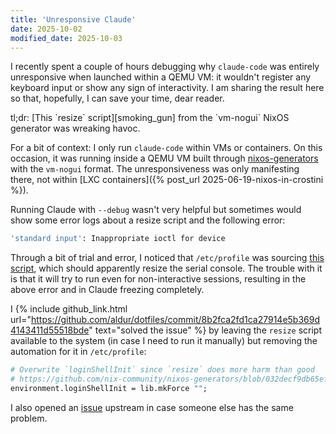 ```yaml
---
title: 'Unresponsive Claude'
date: 2025-10-02
modified_date: 2025-10-03
---
```


I recently spent a couple of hours debugging why `claude-code` was entirely
unresponsive when launched within a QEMU VM: it wouldn't register any keyboard
input or show any sign of interactivity. I am sharing the result here so that,
hopefully, I can save your time, dear reader.

<div class="hint" markdown="1">
tl;dr: [This `resize` script][smoking_gun]
from the `vm-nogui` NixOS generator was wreaking havoc.
</div>

For a bit of context: I only run `claude-code` within VMs or containers. On
this occasion, it was running inside a QEMU VM built through
[nixos-generators](https://github.com/nix-community/nixos-generators) with the
`vm-nogui` format. The unresponsiveness was only manifesting there, not within
[LXC containers]({% post_url 2025-06-19-nixos-in-crostini %}).

Running Claude with `--debug` wasn't very helpful but sometimes would show some
error logs about a resize script and the following error:

```bash
'standard input': Inappropriate ioctl for device
```

Through a bit of trial and error, I noticed that `/etc/profile` was sourcing
[this script][smoking_gun], which should apparently resize the serial console.
The trouble with it is that it will try to run even for non-interactive
sessions, resulting in the above error and in Claude freezing completely.

I {% include github_link.html
url="https://github.com/aldur/dotfiles/commit/8b2fca2fd1ca27914e5b369d4143411d55518bde"
text="solved the issue" %} by leaving the `resize` script available to the
system (in case I need to run it manually) but removing the automation for it
in `/etc/profile`:

```nix
# Overwrite `loginShellInit` since `resize` does more harm than good
# https://github.com/nix-community/nixos-generators/blob/032decf9db65efed428afd2fa39d80f7089085eb/formats/vm-nogui.nix#L20C3-L20C29
environment.loginShellInit = lib.mkForce "";
```

I also opened an
[issue](https://github.com/nix-community/nixos-generators/issues/447) upstream
in case someone else has the same problem.

[smoking_gun]: https://github.com/nix-community/nixos-generators/blob/fb30cf1cbebe3f5100dbd605138b2eec44ad217f/formats/vm-nogui.nix#L2-L11
